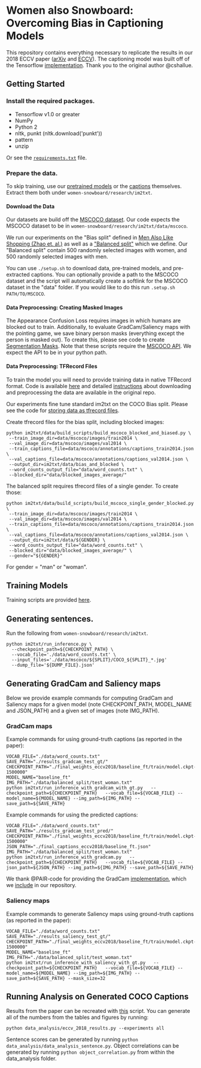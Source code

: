 # Women also Snowboard: Overcoming Bias in Captioning Models 

This repository contains everything necessary to replicate the results in our 2018 ECCV paper ([arXiv](https://arxiv.org/abs/1803.09797) and [ECCV](http://openaccess.thecvf.com/content_ECCV_2018/papers/Lisa_Anne_Hendricks_Women_also_Snowboard_ECCV_2018_paper.pdf)). The captioning model was built off of the Tensorflow [implementation](https://github.com/tensorflow/models/tree/master/research/im2txt). Thank you to the original author @cshallue.

## Getting Started

### Install the required packages.

- Tensorflow v1.0 or greater
- NumPy
- Python 2
- nltk, punkt (nltk.download('punkt'))
- pattern
- unzip

Or see the [`requirements.txt`](../../requirements.txt) file.

### Prepare the data.

To skip training, use our [pretrained models](https://people.eecs.berkeley.edu/~lisa_anne/snowboard_misc/final_weights_eccv2018.zip) or the [captions](https://people.eecs.berkeley.edu/~lisa_anne/snowboard_misc/final_captions_eccv2018.zip) themselves. Extract them both under `women-snowboard/research/im2txt`.

#### Download the Data

Our datasets are build off the [
MSCOCO dataset](http://cocodataset.org/#download).  Our code expects the MSCOCO dataset to be in `women-snowboard/research/im2txt/data/mscoco`.

We run our experiments on the "Bias split" defined in [Men Also Like Shopping (Zhao et. al.)](https://github.com/uclanlp/reducingbias.git) as well as a ["Balanced split"](data/balanced_split/) which we define.  Our "Balanced split" contain 500 randomly selected images with women, and 500 randomly selected images with men. 

You can use `./setup.sh` to download data, pre-trained models, and pre-extracted captions.  You can optionally provide a path to the MSCOCO dataset and the script will automatically create a softlink for the MSCOCO dataset in the "data" folder.  If you would like to do this run `.setup.sh PATH/TO/MSCOCO`.

#### Data Preprocessing: Creating Masked Images

The Appearance Confusion Loss requires images in which humans are blocked out to train.  Additionally, to evaluate GradCam/Saliency maps with the pointing game, we save binary person masks (everything except the person is masked out).  To create this, please see code to create [Segmentation Masks](scripts/SegmentationMasks.ipynb).  Note that these scripts require the [MSCOCO API](https://github.com/cocodataset/cocoapi).  We expect the API to be in your python path.

#### Data Preprocessing: TFRecord Files

To train the model you will need to provide training data in native TFRecord format. Code is available [here](im2txt/data/download_and_preprocess_mscoco.sh) and detailed [instructions](https://github.com/tensorflow/models/tree/master/research/im2txt#prepare-the-training-data) about downloading and preprocessing the data are available in the original repo.

Our experiments fine tune standard im2txt on the COCO Bias split. Please see the code for [storing data as tfrecord files](im2txt/data/build_scripts/).

Create tfrecord files for the bias split, including blocked images:
```
python im2txt/data/build_scripts/build_mscoco_blocked_and_biased.py \
 --train_image_dir=data/mscoco/images/train2014 \
 --val_image_dir=data/mscoco/images/val2014 \
 --train_captions_file=data/mscoco/annotations/captions_train2014.json \
 --val_captions_file=data/mscoco/annotations/captions_val2014.json \
 --output_dir=im2txt/data/bias_and_blocked \
 --word_counts_output_file="data/word_counts.txt" \
 --blocked_dir="data/blocked_images_average/"
```

The balanced split requires tfrecord files of a single gender. To create those:
```
python im2txt/data/build_scripts/build_mscoco_single_gender_blocked.py \
 --train_image_dir=data/mscoco/images/train2014 \
 --val_image_dir=data/mscoco/images/val2014 \
 --train_captions_file=data/mscoco/annotations/captions_train2014.json \
 --val_captions_file=data/mscoco/annotations/captions_val2014.json \
 --output_dir=im2txt/data/${GENDER} \
 --word_counts_output_file="data/word_counts.txt" \
 --blocked_dir="data/blocked_images_average/" \
 --gender="${GENDER}"
```
For gender = "man" or "woman".

## Training Models
Training scripts are provided [here](train_scripts/).  


## Generating sentences.
Run the following from `women-snowboard/research/im2txt`.
```
python im2txt/run_inference.py \
  --checkpoint_path=${CHECKPOINT_PATH} \
  --vocab_file='./data/word_counts.txt' \
  --input_files='./data/mscoco/${SPLIT}/COCO_${SPLIT}_*.jpg'
  --dump_file='${DUMP_FILE}.json'
```


## Generating GradCam and Saliency maps

Below we provide example commands for computing GradCam and Saliency maps for a given model (note CHECKPOINT_PATH, MODEL_NAME and JSON_PATH) and a given set of images (note IMG_PATH).

### GradCam maps
Example commands for using ground-truth captions (as reported in the paper):
```
VOCAB_FILE="./data/word_counts.txt"
SAVE_PATH="./results_gradcam_test_gt/"
CHECKPOINT_PATH="./final_weights_eccv2018/baseline_ft/train/model.ckpt-1500000"
MODEL_NAME="baseline_ft"
IMG_PATH="./data/balanced_split/test_woman.txt"
python im2txt/run_inference_with_gradcam_with_gt.py   --checkpoint_path=${CHECKPOINT_PATH}   --vocab_file=${VOCAB_FILE} --model_name=${MODEL_NAME} --img_path=${IMG_PATH} --save_path=${SAVE_PATH}
```

Example commands for using the predicted captions:
```
VOCAB_FILE="./data/word_counts.txt"
SAVE_PATH="./results_gradcam_test_pred/"
CHECKPOINT_PATH="./final_weights_eccv2018/baseline_ft/train/model.ckpt-1500000"
JSON_PATH="./final_captions_eccv2018/baseline_ft.json"
IMG_PATH="./data/balanced_split/test_woman.txt"
python im2txt/run_inference_with_gradcam.py   --checkpoint_path=${CHECKPOINT_PATH}   --vocab_file=${VOCAB_FILE} --json_path=${JSON_PATH} --img_path=${IMG_PATH} --save_path=${SAVE_PATH}
```

We thank @PAIR-code for providing the GradCam [implementation](https://github.com/PAIR-code/saliency), which we [include](gradcam) in our repository.

### Saliency maps
Example commands to generate Saliency maps using ground-truth captions (as reported in the paper):
```
VOCAB_FILE="./data/word_counts.txt"
SAVE_PATH="./results_saliency_test_gt/"
CHECKPOINT_PATH="./final_weights_eccv2018/baseline_ft/train/model.ckpt-1500000"
MODEL_NAME="baseline_ft"
IMG_PATH="./data/balanced_split/test_woman.txt"
python im2txt/run_inference_with_saliency_with_gt.py   --checkpoint_path=${CHECKPOINT_PATH}   --vocab_file=${VOCAB_FILE} --model_name=${MODEL_NAME} --img_path=${IMG_PATH} --save_path=${SAVE_PATH} --mask_size=32
```

## Running Analysis on Generated COCO Captions
Results from the paper can be recreated with [this](data_analysis/eccv_2018_results.py) script. You can generate all of the numbers from the tables and figures by running:
```
python data_analysis/eccv_2018_results.py --experiments all
```
Sentence scores can be generated by running `python data_analysis/data_analysis_sentence.py`.
Object correlations can be generated by running `python object_correlation.py` from within the data_analysis folder.


